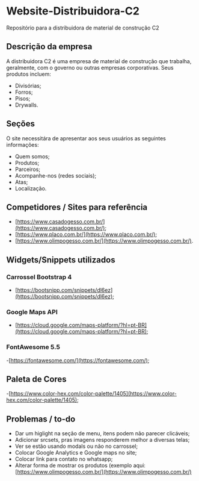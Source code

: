 # Website-Distribuidora-C2
Repositório para a distribuidora de material de construção C2

## Descrição da empresa

A distribuidora C2 é uma empresa de material de construção que trabalha, geralmente, com o governo ou outras empresas corporativas. Seus produtos incluem:

- Divisórias;
- Forros;
- Pisos;
- Drywalls.

## Seções

O site necessitára de apresentar aos seus usuários as seguintes informações:

- Quem somos;
- Produtos;
- Parceiros;
- Acompanhe-nos (redes sociais);
- Atas;
- Localização.

## Competidores / Sites para referência

- [https://www.casadogesso.com.br/](https://www.casadogesso.com.br/);
- [https://www.placo.com.br/](https://www.placo.com.br/);
- [https://www.olimpogesso.com.br/](https://www.olimpogesso.com.br/).

## Widgets/Snippets utilizados

### Carrossel Bootstrap 4
- [https://bootsnipp.com/snippets/dl6ez](https://bootsnipp.com/snippets/dl6ez);

### Google Maps API
- [https://cloud.google.com/maps-platform/?hl=pt-BR](https://cloud.google.com/maps-platform/?hl=pt-BR);

### FontAwesome 5.5
-[https://fontawesome.com/](https://fontawesome.com/);

## Paleta de Cores

-[https://www.color-hex.com/color-palette/1405](https://www.color-hex.com/color-palette/1405);

## Problemas / to-do

- Dar um higlight na seção de menu, itens podem não parecer clicáveis;
- Adicionar srcsets, pras imagens responderem melhor a diversas telas;
- Ver se estão usando modals ou não no carrossel;
- Colocar Google Analytics e Google maps no site;
- Colocar link para contato no whatsapp;
- Alterar forma de mostrar os produtos (exemplo aqui: [https://www.olimpogesso.com.br/](https://www.olimpogesso.com.br/)